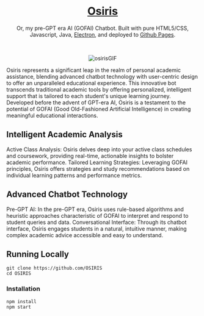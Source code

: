 <div align="center">
    <a href="https://jeraldy.com"><h1 align="center">Osiris</h1></a>

Or, my pre-GPT era AI (GOFAI) Chatbot. Built with pure HTML5/CSS, Javascript, Java, [Electron](https://www.electronjs.org/), and deployed to [Github Pages](https://classito.github.io/MyFuture/pages/riasecPage.html).

</div>

<br/>

<div align="center">
  
![osirisGIF](https://user-images.githubusercontent.com/20272117/110267143-491c1880-7f63-11eb-846f-9f3d1b07bc28.gif)
  
</div>
Osiris represents a significant leap in the realm of personal academic assistance, blending advanced chatbot technology with user-centric design to offer an unparalleled educational experience. This innovative bot transcends traditional academic tools by offering personalized, intelligent support that is tailored to each student's unique learning journey. Developed before the advent of GPT-era AI, Osiris is a testament to the potential of GOFAI (Good Old-Fashioned Artificial Intelligence) in creating meaningful educational interactions.


## Intelligent Academic Analysis
Active Class Analysis: Osiris delves deep into your active class schedules and coursework, providing real-time, actionable insights to bolster academic performance.
Tailored Learning Strategies: Leveraging GOFAI principles, Osiris offers strategies and study recommendations based on individual learning patterns and performance metrics.

## Advanced Chatbot Technology
Pre-GPT AI: In the pre-GPT era, Osiris uses rule-based algorithms and heuristic approaches characteristic of GOFAI to interpret and respond to student queries and data.
Conversational Interface: Through its chatbot interface, Osiris engages students in a natural, intuitive manner, making complex academic advice accessible and easy to understand.


## Running Locally

```sh-session
git clone https://github.com/OSIRIS
cd OSIRIS
```

### Installation
```sh-session
npm install
npm start
```
